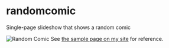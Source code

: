 # randomcomic
Single-page slideshow that shows a random comic

![Random Comic](https://screenshotscdn.firefoxusercontent.com/images/34eec9f5-86f3-473f-a68f-f1e8161d6bc1.png)
See [the sample page on my site](http://madumlao.is-a-geek.org/randomcomic) for reference.
